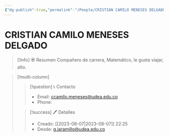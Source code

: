 ```yaml
---
{"dg-publish":true,"permalink":"/People/CRISTIAN CAMILO MENESES DELGADO/","title":"CRISTIAN CAMILO MENESES DELGADO","updated":"2023-12-30T18:06:02.452-05:00"}
---
```



# CRISTIAN CAMILO MENESES DELGADO

> [!info] 🏵️ Resumen
> Compañero de carrera, Matemático, le gusta viajar, alto.

> [!multi-column]
> 
> > [!question] 📞 Contacto
> > - Email: ccamilo.meneses@udea.edu.co 
> > - Phone:  
> 
> > [!success] 🖊️ Detalles
> > - Creado: [[2023-08-07\|2023-08-07]] 22:25
> > - Desde: g.jaramillo@udea.edu.co  
